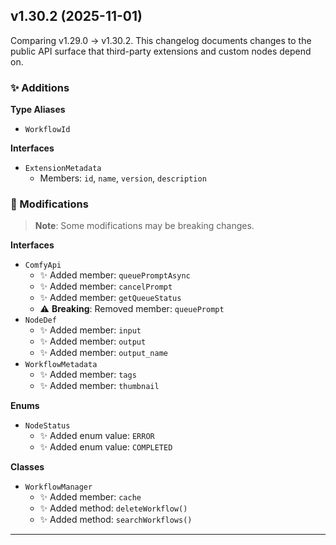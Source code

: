 ## v1.30.2 (2025-11-01)

Comparing v1.29.0 → v1.30.2. This changelog documents changes to the public API surface that third-party extensions and custom nodes depend on.

### ✨ Additions

**Type Aliases**

- `WorkflowId`

**Interfaces**

- `ExtensionMetadata`
  - Members: `id`, `name`, `version`, `description`

### 🔄 Modifications

> **Note**: Some modifications may be breaking changes.

**Interfaces**

- `ComfyApi`
  - ✨ Added member: `queuePromptAsync`
  - ✨ Added member: `cancelPrompt`
  - ✨ Added member: `getQueueStatus`
  - ⚠️ **Breaking**: Removed member: `queuePrompt`
- `NodeDef`
  - ✨ Added member: `input`
  - ✨ Added member: `output`
  - ✨ Added member: `output_name`
- `WorkflowMetadata`
  - ✨ Added member: `tags`
  - ✨ Added member: `thumbnail`

**Enums**

- `NodeStatus`
  - ✨ Added enum value: `ERROR`
  - ✨ Added enum value: `COMPLETED`

**Classes**

- `WorkflowManager`
  - ✨ Added member: `cache`
  - ✨ Added method: `deleteWorkflow()`
  - ✨ Added method: `searchWorkflows()`

---

